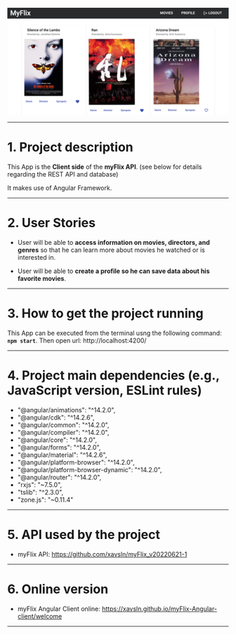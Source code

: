 ![My Image](img/app-screenshot.png)

---

# 1. Project description

This App is the **Client side** of the **myFlix API**. (see below for details regarding the REST API and database)

It makes use of Angular Framework.

---

# 2. User Stories

- User will be able to **access information on movies, directors, and genres** so that he
  can learn more about movies he watched or is interested in.

- User will be able to **create a profile so he can save data about his favorite movies**.

---

# 3. How to get the project running

This App can be executed from the terminal usng the following command: **`npm start`**.
Then open url: http://localhost:4200/

---

# 4. Project main dependencies (e.g., JavaScript version, ESLint rules)

- "@angular/animations": "^14.2.0",
- "@angular/cdk": "^14.2.6",
- "@angular/common": "^14.2.0",
- "@angular/compiler": "^14.2.0",
- "@angular/core": "^14.2.0",
- "@angular/forms": "^14.2.0",
- "@angular/material": "^14.2.6",
- "@angular/platform-browser": "^14.2.0",
- "@angular/platform-browser-dynamic": "^14.2.0",
- "@angular/router": "^14.2.0",
- "rxjs": "~7.5.0",
- "tslib": "^2.3.0",
- "zone.js": "~0.11.4"

---

# 5. API used by the project

- myFlix API: https://github.com/xavsln/myFlix_v20220621-1

---

# 6. Online version

- myFlix Angular Client online: https://xavsln.github.io/myFlix-Angular-client/welcome

---

